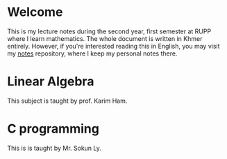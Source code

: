 
# Welcome
This is my lecture notes during the second year, first semester at RUPP
where I learn mathematics. The whole document is written
in Khmer entirely. However, if you're interested reading 
this in English, you may visit my [notes](https://github.com/mengistic/notes)
repository, where I keep my personal notes there.

# Linear Algebra
This subject is taught by prof. Karim Ham.

# C programming
This is is taught by Mr. Sokun Ly.
